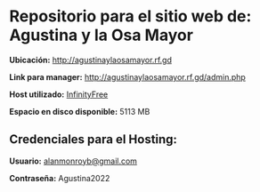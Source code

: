 # Repositorio para el sitio web de: Agustina y la Osa Mayor

**Ubicación:** http://agustinaylaosamayor.rf.gd

**Link para manager:** http://agustinaylaosamayor.rf.gd/admin.php

**Host utilizado:** [InfinityFree](https://www.infinityfree.net/)

**Espacio en disco disponible:** 5113 MB

## Credenciales para el Hosting:

**Usuario:** alanmonroyb@gmail.com

**Contraseña:** Agustina2022
